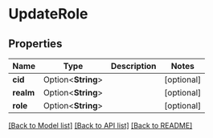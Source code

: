 # UpdateRole

## Properties

Name | Type | Description | Notes
------------ | ------------- | ------------- | -------------
**cid** | Option<**String**> |  | [optional]
**realm** | Option<**String**> |  | [optional]
**role** | Option<**String**> |  | [optional]

[[Back to Model list]](../README.md#documentation-for-models) [[Back to API list]](../README.md#documentation-for-api-endpoints) [[Back to README]](../README.md)


